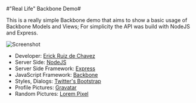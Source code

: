 #"Real Life" Backbone Demo#

This is a really simple Backbone demo that aims to show a basic usage of
Backbone Models and Views; For simplicity the API was build with NodeJS and
Express.

![Screenshot](https://raw.github.com/erickrdch/rlbb/master/screenshots/002.png)

* Developer: [Erick Ruiz de Chavez](http://erickrdch.com)
* Server Side: [NodeJS](http://nodejs.org)
* Server Side Framework: [Express](http://expressjs.com)
* JavaScript Framework: [Backbone](http://backbonejs.org)
* Styles, Dialogs: [Twitter's Bootstrap](http://twitter.github.com/bootstrap/)
* Profile Pictures: [Gravatar](http://gravatar.com/)
* Random Pictures: [Lorem Pixel](http://lorempixel.com/)